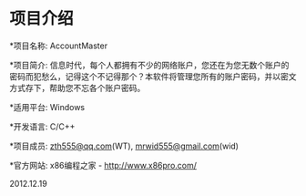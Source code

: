 项目介绍
========


*项目名称: AccountMaster

*项目简介: 信息时代，每个人都拥有不少的网络账户，您还在为您无数个账户的密码而犯愁么，记得这个不记得那个？本软件将管理您所有的账户密码，并以密文方式存下，帮助您不忘各个账户密码。 

*适用平台: Windows

*开发语言: C/C++

*项目成员: zth555@qq.com(WT), mrwid555@gmail.com(wid)

*官方网站: x86编程之家 - http://www.x86pro.com/


2012.12.19
